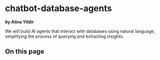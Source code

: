 # chatbot-database-agents

<p><strong>by Alina Yildir</strong></p>
<p>We will build AI agents that interact with databases using natural language, simplifying the process of querying and extracting insights.</p>
<h2>On this page</h2>

